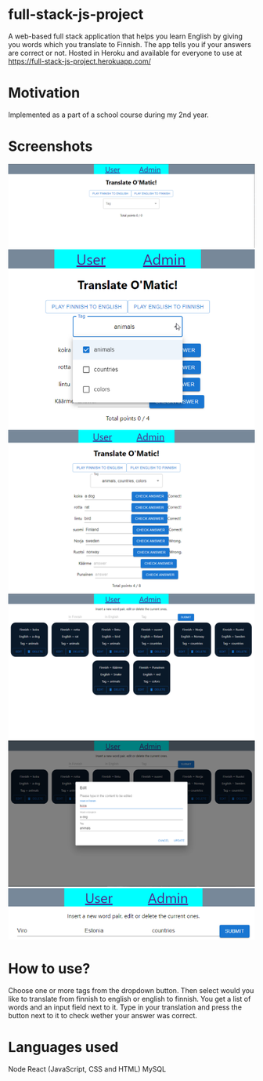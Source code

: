 # full-stack-js-project

A web-based full stack application that helps you learn English by giving you words which you translate to Finnish.
The app tells you if your answers are correct or not. Hosted in Heroku and available for everyone to use at https://full-stack-js-project.herokuapp.com/

# Motivation

Implemented as a part of a school course during my 2nd year.

# Screenshots

![Screenshot](images/1.png)
![Screenshot](images/2.png)
![Screenshot](images/3.png)
![Screenshot](images/4.png)
![Screenshot](images/5.png)
![Screenshot](images/6.png)

# How to use?

Choose one or more tags from the dropdown button. Then select would you like to translate from finnish to english or english to finnish.
You get a list of words and an input field next to it. Type in your translation and press the button next to it to check wether your answer was correct.

# Languages used

Node
React (JavaScript, CSS and HTML)
MySQL
